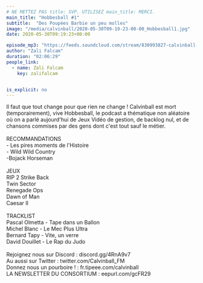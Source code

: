 ```yaml
---
# NE METTEZ PAS title: SVP. UTILISEZ main_title: MERCI.
main_title: "Hobbesball #1"
subtitle:  "Des Poupées Barbie un peu molles"
image: "/media/calvinball/2020-05-30T09-19-23-00-00_Hobbesball1.jpg"
date: 2020-05-30T09:19:23+00:00

episode_mp3: "https://feeds.soundcloud.com/stream/830993827-calvinball-radio-hobbesball-1-des-poupees-barbie-un-peu-molles.mp3"
author: "Zali Falcam"
duration: "02:06:29"
people_link: 
  - name: Zali Falcam
    key: zalifalcam


is_explicit: no
---
```


<PodcastHeader/>

<!-- ECRIRE LA DESCRIPTION DE L'EPISODE SOUS CETTE LIGNE -->
Il faut que tout change pour que rien ne change ! Calvinball est mort (temporairement), vive Hobbesball, le podcast a thématique non aléatoire où on a parlé aujourd'hui de Jeux Vidéo de gestion, de backlog nul, et de chansons commises par des gens dont c'est tout sauf le métier.<br><br>RECOMMANDATIONS<br>- Les pires moments de l'Histoire<br>- Wild Wild Country<br>-Bojack Horseman<br><br>JEUX<br>RIP 2 Strike Back<br>Twin Sector<br>Renegade Ops<br>Dawn of Man<br>Caesar II<br><br>TRACKLIST<br>Pascal Olmetta - Tape dans un Ballon<br>Michel Blanc - Le Mec Plus Ultra<br>Bernard Tapy - Vite, un verre<br>David Douillet - Le Rap du Judo<br><br>Rejoignez nous sur Discord : discord.gg/4RnA9v7<br>Au aussi sur Twitter : twitter.com/Calvinball_FM<br>Donnez nous un pourboire ! : fr.tipeee.com/calvinball<br>LA NEWSLETTER DU CONSORTIUM : eepurl.com/gcFR29

